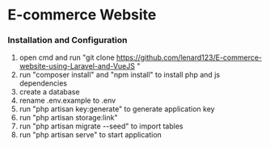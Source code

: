 # E-commerce Website

### Installation and Configuration

1. open cmd and run "git clone https://github.com/lenard123/E-commerce-website-using-Laravel-and-VueJS "
2. run "composer install" and "npm install" to install php and js dependencies
3. create a database
4. rename .env.example to .env
5. run "php artisan key:generate" to generate application key
6. run "php artisan storage:link"
7. run "php artisan migrate --seed" to import tables
8. run "php artisan serve" to start application